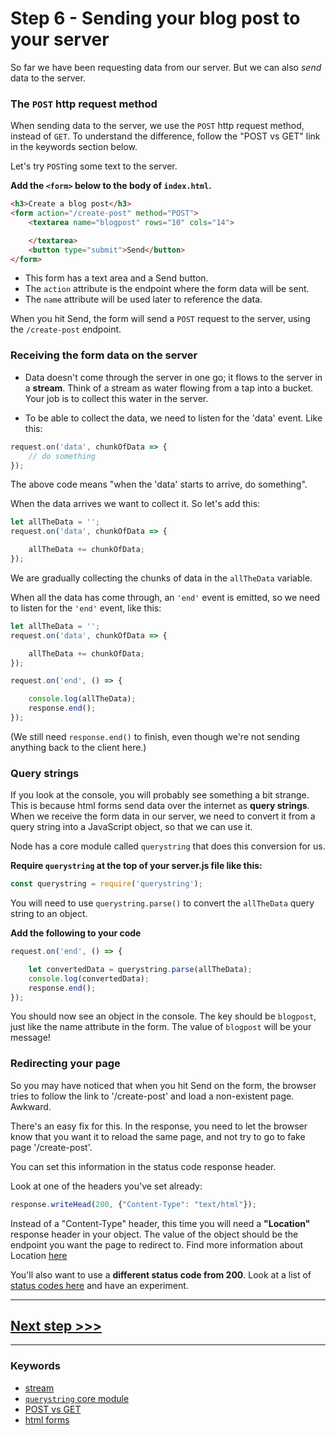 # Step 6 - Sending your blog post to your server

So far we have been requesting data from our server. But we can also *send* data to the server.  

### The `POST` http request method

When sending data to the server, we use the `POST` http request method, instead of `GET`. To understand the difference, follow the "POST vs GET" link in the keywords section below.

Let's try `POST`ing some text to the server.

**Add the `<form>` below to the body of `index.html`.**

```html
<h3>Create a blog post</h3>
<form action="/create-post" method="POST">
    <textarea name="blogpost" rows="10" cols="14">

    </textarea>
    <button type="submit">Send</button>
</form>
```

* This form has a text area and a Send button.
* The `action` attribute is the endpoint where the form data will be sent.
* The `name` attribute will be used later to reference the data.

When you hit Send, the form will send a `POST` request to the server, using the `/create-post` endpoint.

### Receiving the form data on the server

* Data doesn't come through the server in one go; it flows to the server in a **stream**.  Think of a stream as water flowing from a tap into a bucket. Your job is to collect this water in the server.

* To be able to collect the data, we need to listen for the 'data' event. Like this:

```js
request.on('data', chunkOfData => {
    // do something
});
```

The above code means "when the 'data' starts to arrive, do something".

When the data arrives we want to collect it. So let's add this:

```js
let allTheData = '';
request.on('data', chunkOfData => {

    allTheData += chunkOfData;
});
```
We are gradually collecting the chunks of data in the `allTheData` variable.

When all the data has come through, an `'end'` event is emitted, so we need to listen for the `'end'` event, like this:

```js
let allTheData = '';
request.on('data', chunkOfData => {

    allTheData += chunkOfData;
});

request.on('end', () => {

    console.log(allTheData);
    response.end();
});
```

(We still need `response.end()` to finish, even though we're not sending anything back to the client here.)

### Query strings

If you look at the console, you will probably see something a bit strange. This is because html forms send data over the internet as **query strings**. When we receive the form data in our server, we need to convert it from a query string into a JavaScript object, so that we can use it.

Node has a core module called `querystring` that does this conversion for us.

**Require `querystring` at the top of your server.js file like this:**

```js
const querystring = require('querystring');
```

You will need to use `querystring.parse()` to convert the `allTheData` query string to an object.

**Add the following to your code**

```js
request.on('end', () => {

    let convertedData = querystring.parse(allTheData);
    console.log(convertedData);
    response.end();
});
```

You should now see an object in the console. The key should be `blogpost`, just like the name attribute in the form. The value of `blogpost` will be your message!


### Redirecting your page

So you may have noticed that when you hit Send on the form, the browser tries to follow the link to '/create-post' and load a non-existent page. Awkward.

There's an easy fix for this. In the response, you need to let the browser know that you want it to reload the same page, and not try to go to fake page '/create-post'.

You can set this information in the status code response header.

Look at one of the headers you've set already:

```js
response.writeHead(200, {"Content-Type": "text/html"});
```

Instead of a "Content-Type" header, this time you will need a **"Location"** response header in your object. The value of the object should be the endpoint you want the page to redirect to.
Find more information about Location [here](https://developer.mozilla.org/en-US/docs/Web/HTTP/Headers/Location)

You'll also want to use a **different status code from 200**. Look at a list of [status codes here](https://httpstatuses.com/) and have an experiment.

---

## [**Next step >>>**](step07.md)

---
### Keywords
* [stream](https://medium.freecodecamp.org/node-js-streams-everything-you-need-to-know-c9141306be93)
* [`querystring` core module](https://nodejs.org/api/querystring.html)
* [POST vs GET](http://www.w3schools.com/tags/ref_httpmethods.asp)
* [html forms](https://www.w3schools.com/html/html_forms.asp)
